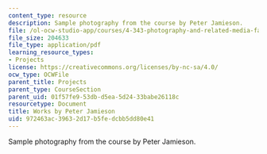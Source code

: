 ```yaml
---
content_type: resource
description: Sample photography from the course by Peter Jamieson.
file: /ol-ocw-studio-app/courses/4-343-photography-and-related-media-fall-2002/972463ac39632d17b5fedcbb5dd80e41_peter.pdf
file_size: 204633
file_type: application/pdf
learning_resource_types:
- Projects
license: https://creativecommons.org/licenses/by-nc-sa/4.0/
ocw_type: OCWFile
parent_title: Projects
parent_type: CourseSection
parent_uid: 01f57fe9-53db-d5ea-5d24-33babe26118c
resourcetype: Document
title: Works by Peter Jamieson
uid: 972463ac-3963-2d17-b5fe-dcbb5dd80e41
---
```

Sample photography from the course by Peter Jamieson.